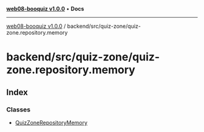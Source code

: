 [**web08-booquiz v1.0.0**](../../../../README.md) • **Docs**

***

[web08-booquiz v1.0.0](../../../../modules.md) / backend/src/quiz-zone/quiz-zone.repository.memory

# backend/src/quiz-zone/quiz-zone.repository.memory

## Index

### Classes

- [QuizZoneRepositoryMemory](classes/QuizZoneRepositoryMemory.md)
